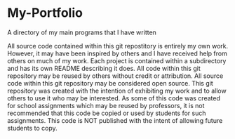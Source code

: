 # My-Portfolio
A directory of my main programs that I have written


All source code contained within this git repostitory is entirely my own work. 
    However, it may have been inspired by others and I have received help from 
    others on much of my work.
Each project is contained within a subdirectory and has its own README describing 
    it does. 
All code within this git repository may be reused by others without credit or 
    attribution. All source code within this git repository may be considered open source.
This git repository was created with the intention of exhibiting my work and to allow
    others to use it who may be interested.
    As some of this code was created for school assignments which may be reused by professors,
    it is not recommended that this code be copied or used by students for such assignments.
    This code is NOT published with the intent of allowing future students to copy.
